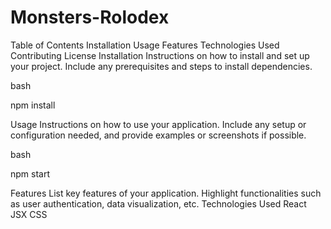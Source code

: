 # Monsters-Rolodex
Table of Contents
Installation
Usage
Features
Technologies Used
Contributing
License
Installation
Instructions on how to install and set up your project. Include any prerequisites and steps to install dependencies.

bash

npm install

Usage
Instructions on how to use your application. Include any setup or configuration needed, and provide examples or screenshots if possible.

bash

npm start

Features
List key features of your application.
Highlight functionalities such as user authentication, data visualization, etc.
Technologies Used
React
JSX
CSS
